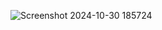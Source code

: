 ![Screenshot 2024-10-30 185724](https://github.com/user-attachments/assets/24a0bb35-1c51-4ecb-b676-db4b132963e4)
